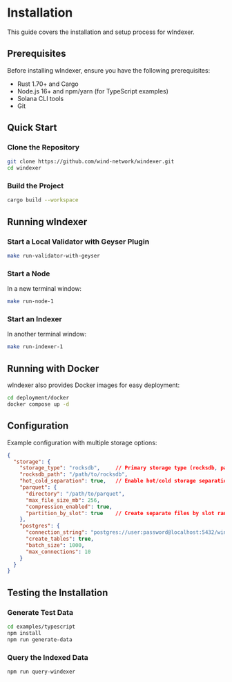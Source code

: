 # Installation

This guide covers the installation and setup process for wIndexer.

## Prerequisites

Before installing wIndexer, ensure you have the following prerequisites:

* Rust 1.70+ and Cargo
* Node.js 16+ and npm/yarn (for TypeScript examples)
* Solana CLI tools
* Git

## Quick Start

### Clone the Repository

```bash
git clone https://github.com/wind-network/windexer.git
cd windexer
```

### Build the Project

```bash
cargo build --workspace
```

## Running wIndexer

### Start a Local Validator with Geyser Plugin

```bash
make run-validator-with-geyser
```

### Start a Node

In a new terminal window:

```bash
make run-node-1
```

### Start an Indexer

In another terminal window:

```bash
make run-indexer-1
```

## Running with Docker

wIndexer also provides Docker images for easy deployment:

```bash
cd deployment/docker
docker compose up -d
```

## Configuration

Example configuration with multiple storage options:

```json
{
  "storage": {
    "storage_type": "rocksdb",     // Primary storage type (rocksdb, parquet, postgres)
    "rocksdb_path": "/path/to/rocksdb",
    "hot_cold_separation": true,   // Enable hot/cold storage separation
    "parquet": {
      "directory": "/path/to/parquet",
      "max_file_size_mb": 256,
      "compression_enabled": true,
      "partition_by_slot": true    // Create separate files by slot ranges
    },
    "postgres": {
      "connection_string": "postgres://user:password@localhost:5432/windexer",
      "create_tables": true,
      "batch_size": 1000,
      "max_connections": 10
    }
  }
}
```

## Testing the Installation

### Generate Test Data

```bash
cd examples/typescript
npm install
npm run generate-data
```

### Query the Indexed Data

```bash
npm run query-windexer
``` 